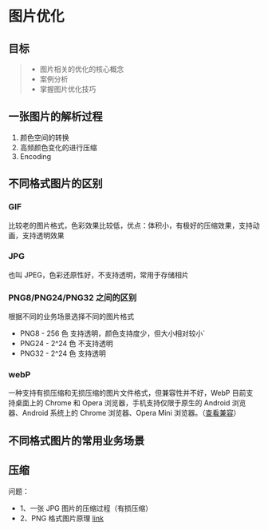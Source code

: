 # 图片优化

## 目标

> - 图片相关的优化的核心概念
> - 案例分析
> - 掌握图片优化技巧

## 一张图片的解析过程

1. 颜色空间的转换
2. 高频颜色变化的进行压缩
3. Encoding

## 不同格式图片的区别

### GIF

比较老的图片格式，色彩效果比较低，优点：体积小，有极好的压缩效果，支持动画，支持透明效果

### JPG

也叫 JPEG，色彩还原性好，不支持透明，常用于存储相片

### PNG8/PNG24/PNG32 之间的区别

根据不同的业务场景选择不同的图片格式

- PNG8 - 256 色 支持透明，颜色支持度少，但大小相对较小`
- PNG24 - 2^24 色 不支持透明
- PNG32 - 2^24 色 支持透明

### webP

一种支持有损压缩和无损压缩的图片文件格式，但兼容性并不好，WebP 目前支持桌面上的 Chrome 和 Opera 浏览器，手机支持仅限于原生的 Android 浏览器、Android 系统上的 Chrome 浏览器、Opera Mini 浏览器。（[查看兼容](https://caniuse.com/#search=webp)）

## 不同格式图片的常用业务场景

## 压缩

问题：

- 1、一张 JPG 图片的压缩过程（有损压缩）
- 2、PNG 格式图片原理 [link](https://blog.csdn.net/asdzheng/article/details/51476818)
